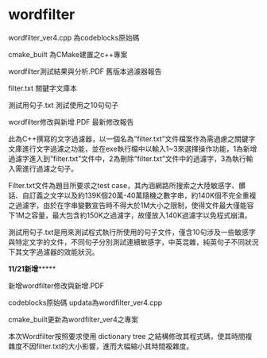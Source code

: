 # wordfilter

wordfilter_ver4.cpp 為codeblocks原始碼

cmake_built 為CMake建置之c++專案

wordfilter測試結果與分析.PDF 舊版本過濾器報告

filter.txt 關鍵字文庫本

測試用句子.txt 測試使用之10句句子

wordfilter修改與新增.PDF 最新修改報告

此為C++撰寫的文字過濾器，以一個名為”filter.txt”文件檔案作為需過慮之關鍵字文庫進行文字過濾之功能，並在exe執行檔中以輸入1~3來選擇操作功能，1為新增過濾字進入到”filter.txt”文件中，2為刪除”filter.txt”文件中的過濾字，3為執行輸入需進行過濾之句子。

Filter.txt文件為題目所要求之test case，其內涵網路所搜索之大陸敏感字、髒話、自訂義之文字以及約139K個20萬-40萬隨機之數字串，約140K個不完全重複之過濾字，由於在字串變數宣告時不得大於1M大小之限制，使得文件最大僅能容下1M之容量，最大包含約150K之過濾字，故僅放入140K過濾字以免程式崩潰。

測試用句子.txt是用來測試程式執行所使用的句子文件，僅含10句涉及一些敏感字與特定文字的文件，不同句子分別測試連續敏感字，中英混雜，純英句子不同狀況下其文字過濾器的效能狀況。

******************11/21新增***********************

新增wordfilter修改與新增.PDF 

codeblocks原始碼 updata為wordfilter_ver4.cpp 

cmake_built更新為wordfilter_ver4之專案

本次Wordfilter按照要求使用 dictionary tree  之結構修改其程式碼，使其時間複雜度不因filter.txt的大小影響，進而大幅縮小其時間複雜度。
